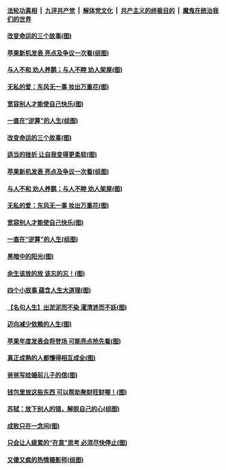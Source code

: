 ####  [法轮功真相](../../../../basic/blob/master/README.md?t=09111700) &nbsp;|&nbsp; [九评共产党](../../../../9ping.md/blob/master/README.md?t=09111700) &nbsp;|&nbsp; [解体党文化](../../../../jtdwh.md/blob/master/README.md?t=09111700)  &nbsp;|&nbsp; [共产主义的终极目的](../../../../gczydzjmd.md/blob/master/README.md?t=09111700) &nbsp;|&nbsp; [魔鬼在统治我们的世界](../../../../mgztzwmdsj.md/blob/master/README.md?t=09111700) 

#### [改变命运的三个故事(图)](../pages/p8/906257.md?t=09111700) 

#### [苹果新机发表 亮点及争议一次看(组图)](../pages/p8/906967.md?t=09111700) 

#### [与人不和 劝人养鹅；与人不睦 劝人架屋(图)](../pages/p8/906905.md?t=09111700) 

#### [无私的爱：东风无一事 妆出万重花(图)](../pages/p8/906862.md?t=09111700) 

#### [宽容别人才能使自己快乐(图)](../pages/p8/906553.md?t=09111700) 

#### [一直在“逆算”的人生(组图)](../pages/p8/906796.md?t=09111700) 

#### [改变命运的三个故事(图)](../pages/p8/906257.md?t=09111700) 

#### [适当的挫折 让自我变得更柔软(图)](../pages/p8/906984.md?t=09111700) 

#### [苹果新机发表 亮点及争议一次看(组图)](../pages/p8/906967.md?t=09111700) 

#### [与人不和 劝人养鹅；与人不睦 劝人架屋(图)](../pages/p8/906905.md?t=09111700) 

#### [无私的爱：东风无一事 妆出万重花(图)](../pages/p8/906862.md?t=09111700) 

#### [宽容别人才能使自己快乐(图)](../pages/p8/906553.md?t=09111700) 

#### [一直在“逆算”的人生(组图)](../pages/p8/906796.md?t=09111700) 

#### [黑暗中的阳光(图)](../pages/p8/904616.md?t=09111700) 

#### [余生该放的放 该忘的忘！(图)](../pages/p8/906090.md?t=09111700) 

#### [四个小故事 蕴含人生大道理(图)](../pages/p8/906252.md?t=09111700) 

#### [【名句人生】出淤泥而不染 濯清涟而不妖(图)](../pages/p8/906444.md?t=09111700) 

#### [迈向减少依赖的人生(图)](../pages/p8/906794.md?t=09111700) 

#### [苹果年度发表会将登场 可能亮点抢先看(图)](../pages/p8/906649.md?t=09111700) 

#### [真正成熟的人都懂得相互成全(图)](../pages/p8/906442.md?t=09111700) 

#### [爸爸写给婚前儿子的信(图)](../pages/p8/905680.md?t=09111700) 

#### [钱包里放这些东西 可以帮助聚财旺财喔！(图)](../pages/p8/906544.md?t=09111700) 

#### [苏轼：放下别人的错，解脱自己的心(组图)](../pages/p8/906304.md?t=09111700) 

#### [成败只在一念间(图)](../pages/p8/906079.md?t=09111700) 

#### [只会让人疲累的“在意”思考 必须尽快停止(图)](../pages/p8/906648.md?t=09111700) 

#### [又傻又疯的热情摄影师(组图)](../pages/p8/906543.md?t=09111700) 

